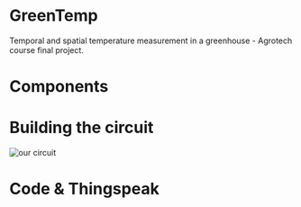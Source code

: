 # GreenTemp
Temporal and spatial temperature measurement in a greenhouse - Agrotech course final project.
# Components

# Building the circuit
![our circuit](https://user-images.githubusercontent.com/107586157/176541063-b7465c39-da76-41f2-b240-bf56e5ab83b7.jpg)
# Code & Thingspeak

